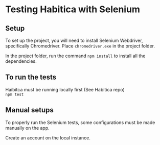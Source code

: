 # Testing Habitica with Selenium

## Setup
To set up the project, you will need to install Selenium Webdriver, specifically Chromedriver. Place `chromedriver.exe` in the project folder.<br>

In the project folder, run the command `npm install` to install all the dependencies.

## To run the tests
Haibitca must be running locally first (See Habitica repo)\
`npm test`

## Manual setups
To properly run the Selenium tests, some configurations must be made manually on the app.

Create an account on the local instance.
